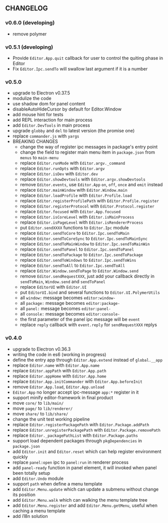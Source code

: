 ## CHANGELOG

### v0.6.0 (developing)

 - remove polymer

### v0.5.1 (developing)

 - Provide `Editor.App.quit` callback for user to control the quiting phase in Editor
 - Fix `Editor.Ipc.sendTo` will swallow last argument if it is a number

### v0.5.0

 - upgrade to Electron v0.37.5
 - modulize the code
 - use shadow dom for panel content
 - disableAutoHideCursor by default for Editor.Window
 - add mouse hint for tests
 - add REPL interaction for main process
 - add `Editor.DevTools` in main process
 - upgrade `globby` and `del` to latest version (the promise one)
 - replace `commander.js` with `yargs`
 - BREAKING CHANGES
   - change the way of register ipc messages in package's entry point
   - change the field to register main menu item in `package.json` from `menus` to `main-menu`
   - replace `Editor.runMode` with `Editor.argv._command`
   - replace `Editor.runOpts` with `Editor.argv`
   - replace `Editor.isDev` with `Editor.dev`
   - replace `Editor.showDevtools` with `Editor.argv.showDevtools`
   - remove `Editor.events`, use `Editor.App` `on`, `off`, `once` and `emit` instead
   - replace `Editor.mainWindow` with `Editor.Window.main`
   - replace `Editor.loadProfile` with `Editor.Profile.load`
   - replace `Editor.registerProfilePath` with `Editor.Profile.register`
   - replace `Editor.registerProtocol` with `Editor.Protocol.register`
   - replace `Editor.focused` with `Editor.App.focused`
   - replace `Editor.isCoreLevel` with `Editor.isMainProcess`
   - replace `Editor.isPageLevel` with `Editor.isRendererProcess`
   - put `Editor.sendXXXX` functions to `Editor.Ipc` module
   - replace `Editor.sendToCore` to `Editor.Ipc.sendToMain`
   - replace `Editor.sendToCoreSync` to `Editor.Ipc.sendToMainSync`
   - replace `Editor.sendToMainWindow` to `Editor.Ipc.sendToMainWin`
   - replace `Editor.sendToPanel` to `Editor.Ipc.sendToPanel`
   - replace `Editor.sendToPackage` to `Editor.Ipc.sendToPackage`
   - replace `Editor.sendToWindows` to `Editor.Ipc.sendToWins`
   - replace `Editor.sendToAll` to `Editor.Ipc.sendToAll`
   - replace `Editor.Window.sendToPage` to `Editor.Window.send`
   - remove `Editor.sendRequestXXX`, just add your callback directly in `sendToMain`, `Window.send` and `sendToPanel`
   - replace `EditorUI` with `Editor.UI`
   - put `EditorUI.bind` and several functions to `Editor.UI.PolymerUtils`
   - all `window:` message becomes `editor:window-`
   - all `package:` message becomes `editor:package-`
   - all `panel:` message becomes `editor:panel-`
   - all `console:` message becomes `editor:console-`
   - the first parameter of the panel ipc message will be `event`
   - replace `reply` callback with `event.reply` for `sendRequestXXX` replys

### v0.4.0

 - upgrade to Electron v0.36.3
 - writing the code in es6 (working in progress)
 - define the entry app through `Editor.App.extend` instead of `global.__app`
 - replace `Editor.name` with `Editor.App.name`
 - replace `Editor.appPath` with `Editor.App.path`
 - replace `Editor.appHome` with `Editor.App.home`
 - replace `Editor.App.initCommander` with `Editor.App.beforeInit`
 - remove `Editor.App.load`, `Editor.App.unload`
 - `Editor.App` no longer accept ipc-message `app:*` register in it
 - support minify editor-framework in final product
 - move `core/` to `lib/main/`
 - move `page/` to `lib/renderer/`
 - move `share/` to `lib/share/`
 - change the unit test working pipeline
 - replace `Editor.registerPackagePath` with `Editor.Package.addPath`
 - replace `Editor.unregisterPackagePath` with `Editor.Package.removePath`
 - replace `Editor._packagePathList` with `Editor.Package.paths`
 - support load dependent packages through `pkgDependencies` in `package.json`
 - add `Editor.init` and `Editor.reset` which can help register environment quickly
 - replace `panel:open` ipc to `panel:run` in renderer process
 - add `panel-ready` function in panel element, it will invoked when panel been totally setup
 - add `Editor.Undo` module
 - support `path` when define a menu template
 - add `Editor.Menu.update` which can update a submenu without change its position
 - add `Editor.Menu.walk` which can walking the menu template tree
 - add `Editor.Menu.register` and add `Editor.Menu.getMenu`, useful when caching a menu template
 - add i18n solution
